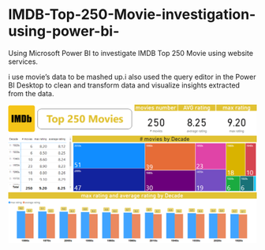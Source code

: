 # IMDB-Top-250-Movie-investigation-using-power-bi-
Using Microsoft Power BI to investigate IMDB  Top 250 Movie using website services.

 i use movie’s data to be mashed up.i also used the query editor in the Power BI Desktop to clean and transform data and visualize insights extracted from the data.

![](IMDB_BI.PNG)
